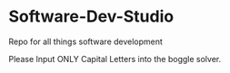 # Software-Dev-Studio
 Repo for all things software development

Please Input ONLY Capital Letters into the boggle solver.
